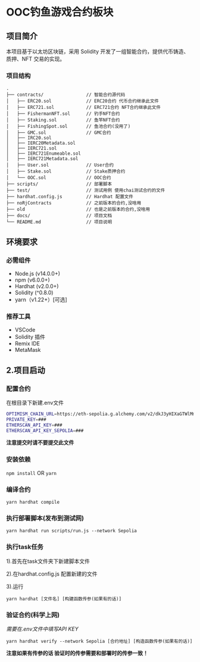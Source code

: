 # OOC钓鱼游戏合约板块
## 项目简介
本项目基于以太坊区块链，采用 Solidity 开发了一组智能合约，提供代币铸造、质押、NFT 交易的实现。
### 项目结构
```arduino
.
├── contracts/                // 智能合约源代码
│   ├── ERC20.sol             // ERC20合约 代币合约继承此文件
│   ├── ERC721.sol            // ERC721合约 NFT合约继承此文件
│   ├── FishermanNFT.sol      // 钓手NFT合约
│   ├── Staking.sol           // 鱼竿NFT合约
│   ├── FishingSpot.sol       // 鱼池合约(没用了)
│   ├── GMC.sol               // GMC合约
│   ├── IRC20.sol             
│   ├── IERC20Metadata.sol   
│   ├── IERC721.sol  
│   ├── IERC721Enumeable.sol    
│   ├── IERC721Metadata.sol   
│   ├── User.sol              // User合约
│   ├── Stake.sol             // Stake质押合约
│   └── OOC.sol               // OOC合约
├── scripts/                  // 部署脚本
├── test/                     // 测试用例 使用chai测试合约的文件
├── hardhat.config.js         // Hardhat 配置文件
├── noRjContracts             // 之前版本的合约,没啥用
├── old                       // 也是之前版本的合约,没啥用
├── docs/                     // 项目文档
└── README.md                 // 项目说明

```
## 环境要求
### 必需组件
- Node.js (v14.0.0+)
- npm (v6.0.0+)
- Hardhat (v2.0.0+)
- Solidity (^0.8.0)
- yarn（v1.22+）[可选]
### 推荐工具
- VSCode
- Solidity 插件
- Remix IDE
- MetaMask

## 2.项目启动
### 配置合约
在根目录下新建.env文件

```bash
OPTIMISM_CHAIN_URL=https://eth-sepolia.g.alchemy.com/v2/dkJ3yHIXaGTWlMmmnlJK9uIVAXV3kwfp   // 用于连接 Optimism 区块链的 RPC URL（当前示例中是 Sepolia 测试网的 URL）
PRIVATE_KEY=###                                                                            // 填写你的私钥
ETHERSCAN_API_KEY=###                                                                      // 主网 Etherscan 的 API 密钥，用于验证和查看合约状态
ETHERSCAN_API_KEY_SEPOLIA=###                                                              // Sepolia 测试网的 Etherscan API 密钥，用于测试环境中验证和交互
```
**注意提交时请不要提交此文件**

### 安装依赖
`npm install`
OR
`yarn`
### 编译合约
`yarn hardhat compile`
### 执行部署脚本(发布到测试网)
`yarn hardhat run scripts/run.js --network Sepolia`
### 执行task任务
1).首先在task文件夹下新建脚本文件

2).在hardhat.config.js 配置新建的文件

3).运行

`yarn hardhat [文件名] [构建函数传参(如果有的话)]`
### 验证合约(科学上网)
*需要在.env文件中填写API KEY*

`yarn hardhat verify --network Sepolia [合约地址] [构造函数传参(如果有的话)]`

**注意如果有传参的话 验证时的传参需要和部署时的传参一致！**
